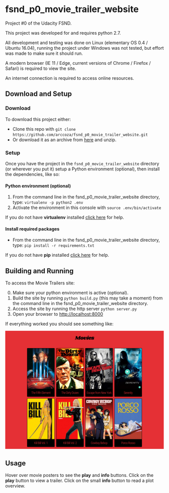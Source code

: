 # fsnd_p0_movie_trailer_website
Project #0 of the Udacity FSND.

This project was developed for and requires python 2.7.

All development and testing was done on Linux (elementary OS 0.4 / Ubuntu 16.04), running the project under Windows was not tested, but effort was made to make sure it should run.

A modern browser (IE 11 / Edge, current versions of Chrome / Firefox / Safari) is required to view the site.

An internet connection is required to access online resources.

## Download and Setup

### Download
To download this project either:
- Clone this repo with `git clone https://github.com/arccoza/fsnd_p0_movie_trailer_website.git`
- Or download it as an archive from [here](https://github.com/arccoza/fsnd_p0_movie_trailer_website/archive/master.zip) and unzip.

### Setup
Once you have the project in the `fsnd_p0_movie_trailer_website` directory (or wherever you put it) setup a Python environment (optional), then install the dependencies, like so:

#### Python environment (optional)
1. From the command line in the fsnd_p0_movie_trailer_website directory, type: `virtualenv -p python2 .env`
2. Activate the environment in this console with `source .env/bin/activate`

If you do not have **virtualenv** installed [click here](https://virtualenv.pypa.io/en/stable/installation/) for help.

#### Install required packages
- From the command line in the fsnd_p0_movie_trailer_website directory, type: `pip install -r requirements.txt`

If you do not have **pip** installed [click here](https://pip.pypa.io/en/stable/installing/) for help.

## Building and Running

To access the Movie Trailers site:

0. Make sure your python environment is active (optional).
1. Build the site by running `python build.py` (this may take a moment) from the command line in the fsnd_p0_movie_trailer_website directory.
2. Access the site by running the http server `python server.py`
3. Open your browser to [http://localhost:8000](http://localhost:8000)

If everything worked you should see something like:

<img src="screenshot.png">

## Usage

Hover over movie posters to see the **play** and **info** buttons. Click on the **play** button to view a trailer. Click on the small **info** button to read a plot overview.
